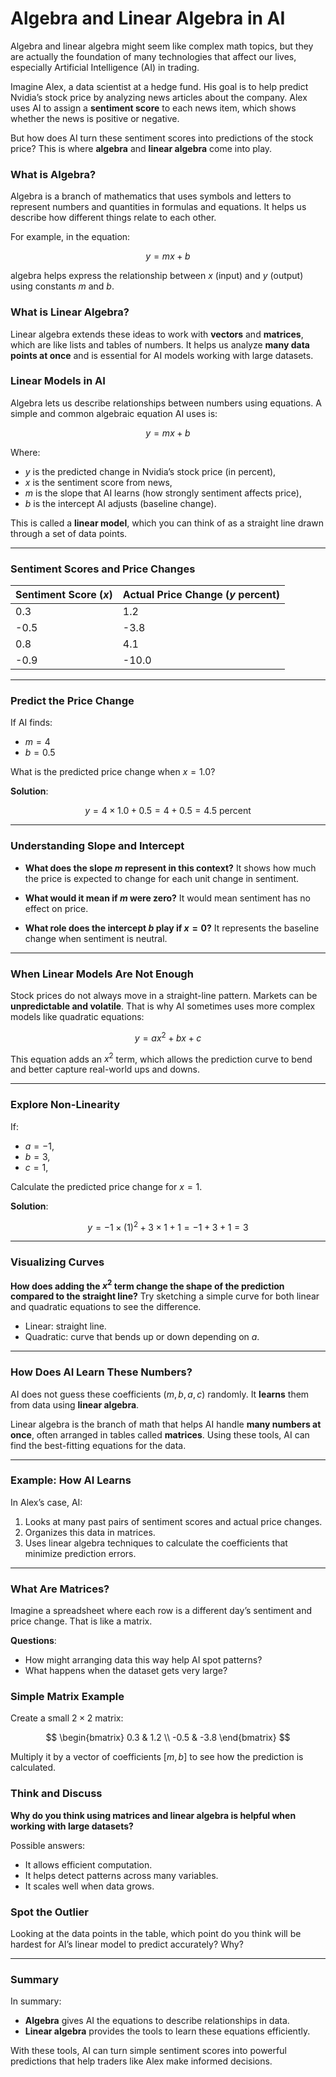 

# Algebra and Linear Algebra in AI

Algebra and linear algebra might seem like complex math topics, but they are actually the foundation of many technologies that affect our lives, especially Artificial Intelligence (AI) in trading.

Imagine Alex, a data scientist at a hedge fund. His goal is to help predict Nvidia’s stock price by analyzing news articles about the company. Alex uses AI to assign a **sentiment score** to each news item, which shows whether the news is positive or negative.

But how does AI turn these sentiment scores into predictions of the stock price?
This is where **algebra** and **linear algebra** come into play.



### What is Algebra?

Algebra is a branch of mathematics that uses symbols and letters to represent numbers and quantities in formulas and equations.
It helps us describe how different things relate to each other.

For example, in the equation:

$$
y = m x + b
$$

algebra helps express the relationship between $x$ (input) and $y$ (output) using constants $m$ and $b$.



### What is Linear Algebra?

Linear algebra extends these ideas to work with **vectors** and **matrices**, which are like lists and tables of numbers.
It helps us analyze **many data points at once** and is essential for AI models working with large datasets.



### Linear Models in AI

Algebra lets us describe relationships between numbers using equations.
A simple and common algebraic equation AI uses is:

$$
y = m x + b
$$

Where:

* $y$ is the predicted change in Nvidia’s stock price (in percent),
* $x$ is the sentiment score from news,
* $m$ is the slope that AI learns (how strongly sentiment affects price),
* $b$ is the intercept AI adjusts (baseline change).

This is called a **linear model**, which you can think of as a straight line drawn through a set of data points.

---

### Sentiment Scores and Price Changes

| Sentiment Score ($x$) | Actual Price Change ($y$ percent) |
| --------------------- | --------------------------------- |
| 0.3                   | 1.2                               |
| -0.5                  | -3.8                              |
| 0.8                   | 4.1                               |
| -0.9                  | -10.0                             |



---

### Predict the Price Change

If AI finds:

* $m = 4$
* $b = 0.5$

What is the predicted price change when $x = 1.0$?

**Solution**:

$$
y = 4 \times 1.0 + 0.5 = 4 + 0.5 = 4.5 \text{ percent}
$$

---

### Understanding Slope and Intercept

* **What does the slope $m$ represent in this context?**
  It shows how much the price is expected to change for each unit change in sentiment.

* **What would it mean if $m$ were zero?**
  It would mean sentiment has no effect on price.

* **What role does the intercept $b$ play if $x = 0$?**
  It represents the baseline change when sentiment is neutral.

---

### When Linear Models Are Not Enough

Stock prices do not always move in a straight-line pattern. Markets can be **unpredictable and volatile**. That is why AI sometimes uses more complex models like quadratic equations:

$$
y = a x^2 + b x + c
$$

This equation adds an $x^2$ term, which allows the prediction curve to bend and better capture real-world ups and downs.

---

### Explore Non-Linearity

If:

* $a = -1$,
* $b = 3$,
* $c = 1$,

Calculate the predicted price change for $x = 1$.

**Solution**:

$$
y = -1 \times (1)^2 + 3 \times 1 + 1 = -1 + 3 + 1 = 3
$$

---

### Visualizing Curves

**How does adding the $x^2$ term change the shape of the prediction compared to the straight line?**
Try sketching a simple curve for both linear and quadratic equations to see the difference.

* Linear: straight line.
* Quadratic: curve that bends up or down depending on $a$.

---

### How Does AI Learn These Numbers?

AI does not guess these coefficients ($m, b, a, c$) randomly.
It **learns** them from data using **linear algebra**.

Linear algebra is the branch of math that helps AI handle **many numbers at once**, often arranged in tables called **matrices**.
Using these tools, AI can find the best-fitting equations for the data.

---

### Example: How AI Learns

In Alex’s case, AI:

1. Looks at many past pairs of sentiment scores and actual price changes.
2. Organizes this data in matrices.
3. Uses linear algebra techniques to calculate the coefficients that minimize prediction errors.

---

###  What Are Matrices?

Imagine a spreadsheet where each row is a different day’s sentiment and price change.
That is like a matrix.

**Questions**:

* How might arranging data this way help AI spot patterns?
* What happens when the dataset gets very large?



### Simple Matrix Example

Create a small $2 \times 2$ matrix:

$$
\begin{bmatrix}
0.3 & 1.2 \\
-0.5 & -3.8
\end{bmatrix}
$$

Multiply it by a vector of coefficients $[m, b]$ to see how the prediction is calculated.



### Think and Discuss

**Why do you think using matrices and linear algebra is helpful when working with large datasets?**

Possible answers:

* It allows efficient computation.
* It helps detect patterns across many variables.
* It scales well when data grows.



### Spot the Outlier

Looking at the data points in the table, which point do you think will be hardest for AI’s linear model to predict accurately?
Why?

---

### Summary

In summary:

* **Algebra** gives AI the equations to describe relationships in data.
* **Linear algebra** provides the tools to learn these equations efficiently.

With these tools, AI can turn simple sentiment scores into powerful predictions that help traders like Alex make informed decisions.


